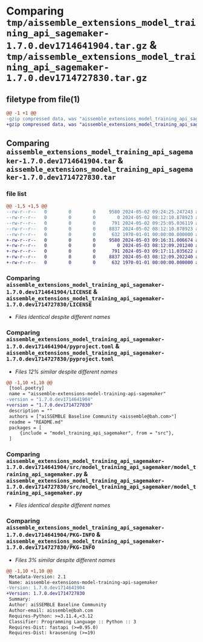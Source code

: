 # Comparing `tmp/aissemble_extensions_model_training_api_sagemaker-1.7.0.dev1714641904.tar.gz` & `tmp/aissemble_extensions_model_training_api_sagemaker-1.7.0.dev1714727830.tar.gz`

## filetype from file(1)

```diff
@@ -1 +1 @@
-gzip compressed data, was "aissemble_extensions_model_training_api_sagemaker-1.7.0.dev1714641904.tar", max compression
+gzip compressed data, was "aissemble_extensions_model_training_api_sagemaker-1.7.0.dev1714727830.tar", max compression
```

## Comparing `aissemble_extensions_model_training_api_sagemaker-1.7.0.dev1714641904.tar` & `aissemble_extensions_model_training_api_sagemaker-1.7.0.dev1714727830.tar`

### file list

```diff
@@ -1,5 +1,5 @@
--rw-r--r--   0        0        0     9580 2024-05-02 09:24:25.247243 aissemble_extensions_model_training_api_sagemaker-1.7.0.dev1714641904/LICENSE
--rw-r--r--   0        0        0        0 2024-05-02 08:12:10.878923 aissemble_extensions_model_training_api_sagemaker-1.7.0.dev1714641904/README.md
--rw-r--r--   0        0        0      791 2024-05-02 09:25:05.036119 aissemble_extensions_model_training_api_sagemaker-1.7.0.dev1714641904/pyproject.toml
--rw-r--r--   0        0        0     8837 2024-05-02 08:12:10.878923 aissemble_extensions_model_training_api_sagemaker-1.7.0.dev1714641904/src/model_training_api_sagemaker/model_training_api_sagemaker.py
--rw-r--r--   0        0        0      632 1970-01-01 00:00:00.000000 aissemble_extensions_model_training_api_sagemaker-1.7.0.dev1714641904/PKG-INFO
+-rw-r--r--   0        0        0     9580 2024-05-03 09:16:31.006674 aissemble_extensions_model_training_api_sagemaker-1.7.0.dev1714727830/LICENSE
+-rw-r--r--   0        0        0        0 2024-05-03 08:12:09.201240 aissemble_extensions_model_training_api_sagemaker-1.7.0.dev1714727830/README.md
+-rw-r--r--   0        0        0      791 2024-05-03 09:17:11.035622 aissemble_extensions_model_training_api_sagemaker-1.7.0.dev1714727830/pyproject.toml
+-rw-r--r--   0        0        0     8837 2024-05-03 08:12:09.202240 aissemble_extensions_model_training_api_sagemaker-1.7.0.dev1714727830/src/model_training_api_sagemaker/model_training_api_sagemaker.py
+-rw-r--r--   0        0        0      632 1970-01-01 00:00:00.000000 aissemble_extensions_model_training_api_sagemaker-1.7.0.dev1714727830/PKG-INFO
```

### Comparing `aissemble_extensions_model_training_api_sagemaker-1.7.0.dev1714641904/LICENSE` & `aissemble_extensions_model_training_api_sagemaker-1.7.0.dev1714727830/LICENSE`

 * *Files identical despite different names*

### Comparing `aissemble_extensions_model_training_api_sagemaker-1.7.0.dev1714641904/pyproject.toml` & `aissemble_extensions_model_training_api_sagemaker-1.7.0.dev1714727830/pyproject.toml`

 * *Files 12% similar despite different names*

```diff
@@ -1,10 +1,10 @@
 [tool.poetry]
 name = "aissemble-extensions-model-training-api-sagemaker"
-version = "1.7.0.dev1714641904"
+version = "1.7.0.dev1714727830"
 description = ""
 authors = ["aiSSEMBLE Baseline Community <aissemble@bah.com>"]
 readme = "README.md"
 packages = [
     {include = "model_training_api_sagemaker", from = "src"},
 ]
```

### Comparing `aissemble_extensions_model_training_api_sagemaker-1.7.0.dev1714641904/src/model_training_api_sagemaker/model_training_api_sagemaker.py` & `aissemble_extensions_model_training_api_sagemaker-1.7.0.dev1714727830/src/model_training_api_sagemaker/model_training_api_sagemaker.py`

 * *Files identical despite different names*

### Comparing `aissemble_extensions_model_training_api_sagemaker-1.7.0.dev1714641904/PKG-INFO` & `aissemble_extensions_model_training_api_sagemaker-1.7.0.dev1714727830/PKG-INFO`

 * *Files 3% similar despite different names*

```diff
@@ -1,10 +1,10 @@
 Metadata-Version: 2.1
 Name: aissemble-extensions-model-training-api-sagemaker
-Version: 1.7.0.dev1714641904
+Version: 1.7.0.dev1714727830
 Summary: 
 Author: aiSSEMBLE Baseline Community
 Author-email: aissemble@bah.com
 Requires-Python: >=3.11.4,<3.12
 Classifier: Programming Language :: Python :: 3
 Requires-Dist: fastapi (>=0.95.0)
 Requires-Dist: krausening (>=19)
```

